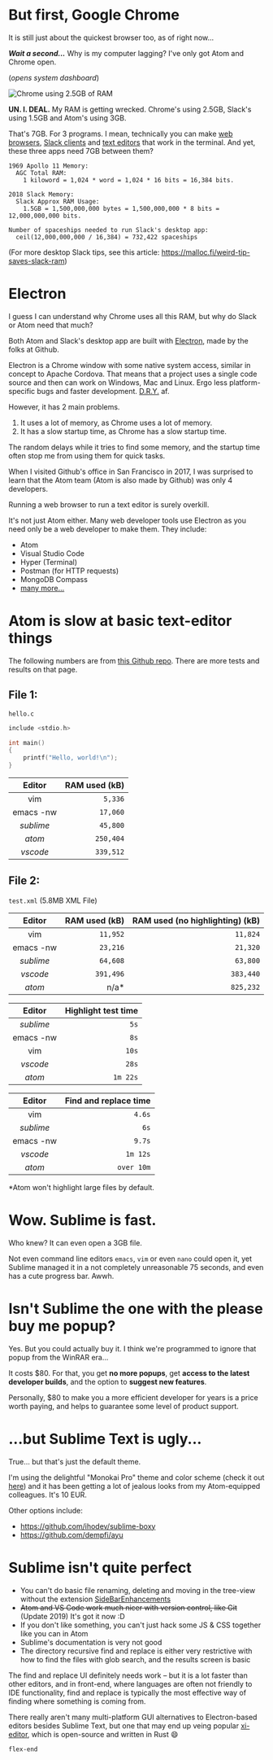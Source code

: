 <!-- post-title: Why I quit Atom and went back to Sublime -->
<!-- post-timestamp: 1515821753107 -->

# But first, Google Chrome

It is still just about the quickest browser too, as of right now...

**_Wait a second..._** Why is my computer lagging? I've only got Atom and Chrome
open.

(_opens system dashboard_)

![Chrome using 2.5GB of RAM](images/monitor_chrome.jpg)

**UN. I. DEAL.** My RAM is getting wrecked. Chrome's using 2.5GB, Slack's using
1.5GB and Atom's using 3GB.

That's 7GB. For 3 programs. I mean, technically you can make
[web browsers](https://en.wikipedia.org/wiki/List_of_web_browsers#Text-based),
[Slack clients](https://github.com/erroneousboat/slack-term) and
[text editors](https://en.wikipedia.org/wiki/List_of_text_editors#Text_user_interface)
that work in the terminal. And yet, these three apps need 7GB between them?

```none
1969 Apollo 11 Memory:
  AGC Total RAM:
    1 kiloword = 1,024 * word = 1,024 * 16 bits = 16,384 bits.

2018 Slack Memory:
  Slack Approx RAM Usage:
    1.5GB = 1,500,000,000 bytes = 1,500,000,000 * 8 bits = 12,000,000,000 bits.

Number of spaceships needed to run Slack's desktop app:
  ceil(12,000,000,000 / 16,384) = 732,422 spaceships
```

(For more desktop Slack tips, see this article:
<https://malloc.fi/weird-tip-saves-slack-ram>)

# Electron

I guess I can understand why Chrome uses all this RAM, but why do Slack or Atom
need that much?

Both Atom and Slack's desktop app are built with
[Electron](https://github.com/electron/electron), made by the folks at Github.

Electron is a Chrome window with some native system access, similar in concept
to Apache Cordova. That means that a project uses a single code source and then
can work on Windows, Mac and Linux. Ergo less platform-specific bugs and faster
development. [D.R.Y.](https://en.wikipedia.org/wiki/Don%27t_repeat_yourself) af.

However, it has 2 main problems.

1. It uses a lot of memory, as Chrome uses a lot of memory.
2. It has a slow startup time, as Chrome has a slow startup time.

The random delays while it tries to find some memory, and the startup time often
stop me from using them for quick tasks.

When I visited Github's office in San Francisco in 2017, I was surprised to
learn that the Atom team (Atom is also made by Github) was only 4 developers.

Running a web browser to run a text editor is surely overkill.

It's not just Atom either. Many web developer tools use Electron as you need
only be a web developer to make them. They include:

- Atom
- Visual Studio Code
- Hyper (Terminal)
- Postman (for HTTP requests)
- MongoDB Compass
- [many more...](https://electronjs.org/apps)

# Atom is slow at basic text-editor things

The following numbers are from
[this Github repo](https://github.com/jhallen/joes-sandbox/tree/master/editor-perf).
There are more tests and results on that page.

## File 1:

`hello.c`

```c
include <stdio.h>

int main()
{
    printf("Hello, world!\n");
}
```

|  Editor   | RAM used (kB) |
| :-------: | ------------: |
|    vim    |       `5,336` |
| emacs -nw |      `17,060` |
| _sublime_ |      `45,800` |
|  _atom_   |     `250,404` |
| _vscode_  |     `339,512` |

## File 2:

`test.xml` (5.8MB XML File)

|  Editor   | RAM used (kB) | RAM used (no highlighting) (kB) |
| :-------: | ------------: | ------------------------------: |
|    vim    |      `11,952` |                        `11,824` |
| emacs -nw |      `23,216` |                        `21,320` |
| _sublime_ |      `64,608` |                        `63,800` |
| _vscode_  |     `391,496` |                       `383,440` |
|  _atom_   |         n/a\* |                       `825,232` |

|  Editor   | Highlight test time |
| :-------: | ------------------: |
| _sublime_ |                `5s` |
| emacs -nw |                `8s` |
|    vim    |               `10s` |
| _vscode_  |               `28s` |
|  _atom_   |            `1m 22s` |

|  Editor   | Find and replace time |
| :-------: | --------------------: |
|    vim    |                `4.6s` |
| _sublime_ |                  `6s` |
| emacs -nw |                `9.7s` |
| _vscode_  |              `1m 12s` |
|  _atom_   |            `over 10m` |

\*Atom won't highlight large files by default.

# Wow. Sublime is fast.

Who knew? It can even open a 3GB file.

Not even command line editors `emacs`, `vim` or even `nano` could open it, yet
Sublime managed it in a not completely unreasonable 75 seconds, and even has a
cute progress bar. Awwh.

# Isn't Sublime the one with the please buy me popup?

Yes. But you could actually buy it. I think we're programmed to ignore that
popup from the WinRAR era...

It costs \$80. For that, you get **no more popups**, get **access to the latest
developer builds**, and the option to **suggest new features**.

Personally, \$80 to make you a more efficient developer for years is a price
worth paying, and helps to guarantee some level of product support.

# ...but Sublime Text is ugly...

True... but that's just the default theme.

I'm using the delightful "Monokai Pro" theme and color scheme (check it out
[here](https://www.monokai.pro/)) and it has been getting a lot of jealous looks
from my Atom-equipped colleagues. It's 10 EUR.

Other options include:

- <https://github.com/ihodev/sublime-boxy>
- <https://github.com/dempfi/ayu>

# Sublime isn't quite perfect

- You can't do basic file renaming, deleting and moving in the tree-view without
  the extension
  [SideBarEnhancements](https://github.com/SideBarEnhancements-org/SideBarEnhancements)
- ~~Atom and VS Code work much nicer with version control, like Git~~  
  (Update 2019) It's got it now :D
- If you don't like something, you can't just hack some JS & CSS together like
  you can in Atom
- Sublime's documentation is very not good
- The directory recursive find and replace is either very restrictive with how
  to find the files with glob search, and the results screen is basic

The find and replace UI definitely needs work &ndash; but it is a lot faster
than other editors, and in front-end, where languages are often not friendly to
IDE functionality, find and replace is typically the most effective way of
finding where something is coming from.

There really aren't many multi-platform GUI alternatives to Electron-based
editors besides Sublime Text, but one that may end up veing popular
[xi-editor](https://github.com/xi-editor/xi-editor), which is open-source and
written in Rust 😄

`flex-end`
